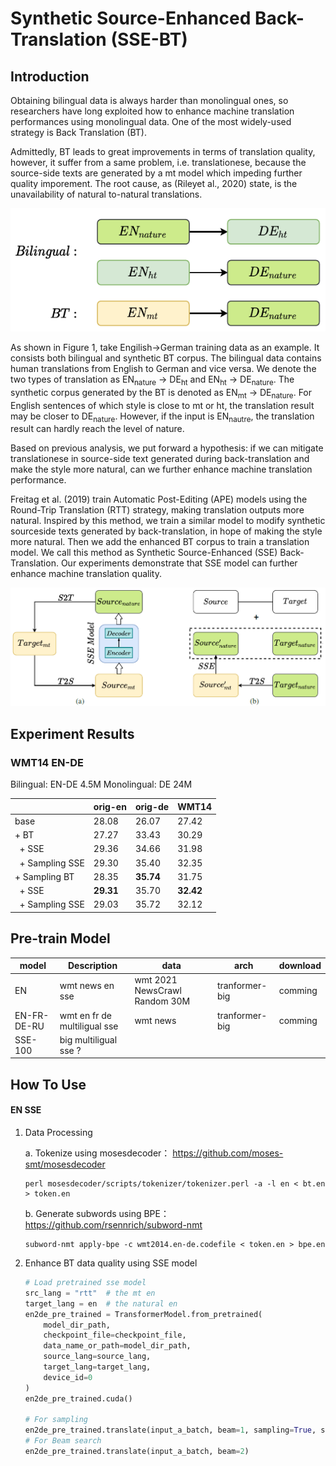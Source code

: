 # Synthetic Source-Enhanced Back-Translation (SSE-BT)
## Introduction

Obtaining bilingual data is always harder than monolingual ones, so researchers have long exploited how to enhance machine translation performances using monolingual data. One of the most widely-used strategy is Back Translation (BT).

Admittedly, BT leads to great improvements in terms of translation quality, however, it suffer from a same problem, i.e. translationese, because the source-side texts are generated by a mt model which impeding further quality imporement. The root cause, as (Rileyet al., 2020) state, is the unavailability of natural to-natural translations. 

![image](https://github.com/FrxxzHL/ssebt/blob/main/mt-ht-nature.PNG)

As shown in Figure 1, take Engilish→German training data as an example. It consists both bilingual and synthetic BT corpus. The bilingual data contains human translations from English to German and vice versa. We denote the two types of translation as EN<sub>nature</sub> → DE<sub>ht</sub> and EN<sub>ht</sub> → DE<sub>nature</sub>. The synthetic corpus generated by the BT is denoted as EN<sub>mt</sub> → DE<sub>nature</sub>. For English sentences of which style is close to mt or ht, the translation result may be closer to DE<sub>nature</sub>. However, if the input is EN<sub>nautre</sub>, the translation result can hardly reach the level of nature.

Based on previous analysis, we put forward a hypothesis: if we can mitigate translationese in source-side text generated during back-translation and make the style more natural, can we further enhance machine translation performance.

Freitag et al. (2019) train Automatic Post-Editing (APE) models using the Round-Trip Translation (RTT) strategy, making translation outputs more natural. Inspired by this method, we train a similar model to modify synthetic sourceside texts generated by back-translation, in hope of making the style more natural. Then we add the enhanced BT corpus to train a translation model. We call this method as Synthetic Source-Enhanced (SSE) Back-Translation. Our experiments demonstrate that SSE model can further enhance machine translation quality.

![image](https://github.com/FrxxzHL/ssebt/blob/main/sse-bt.PNG)

## Experiment Results

### WMT14 EN-DE

Bilingual: EN-DE 4.5M  Monolingual: DE 24M

|                | orig-en   | orig-de   | WMT14     |
| -------------- | --------- | --------- | --------- |
| base           | 28.08     | 26.07     | 27.42     |
| + BT                 | 27.27     | 33.43     | 30.29     |
| &nbsp; + SSE          | 29.36     | 34.66     | 31.98     |
| &nbsp; + Sampling SSE | 29.30     | 35.40     | 32.35     |
| + Sampling BT  | 28.35     | **35.74** | 31.75     |
| &nbsp; + SSE          | **29.31** | 35.70     | **32.42** |
| &nbsp; + Sampling SSE | 29.03     | 35.72     | 32.12     |

## Pre-train Model

| model        | Description                  | data                          | arch            | download |
| ----------- | ---------------------------- | ----------------------------- | --------------- | -------- |
| EN          | wmt news en sse              | wmt 2021 NewsCrawl Random 30M | tranformer-big | comming  |
| EN-FR-DE-RU | wmt en fr de multiligual sse | wmt news                      | tranformer-big | comming  |
| SSE-100     | big multiligual sse ?        |                               |                 |          |

## How To Use

#### EN SSE

1. Data Processing

   a. Tokenize using mosesdecoder： https://github.com/moses-smt/mosesdecoder

   ```shell
   perl mosesdecoder/scripts/tokenizer/tokenizer.perl -a -l en < bt.en > token.en
   ```

   b. Generate subwords  using BPE： https://github.com/rsennrich/subword-nmt

   ```shell
   subword-nmt apply-bpe -c wmt2014.en-de.codefile < token.en > bpe.en
   ```

2. Enhance BT data quality using SSE model

   ```python
   # Load pretrained sse model
   src_lang = "rtt"  # the mt en
   target_lang = en  # the natural en
   en2de_pre_trained = TransformerModel.from_pretrained(
       model_dir_path,
       checkpoint_file=checkpoint_file,
       data_name_or_path=model_dir_path,
       source_lang=source_lang,
       target_lang=target_lang,
       device_id=0
   )
   en2de_pre_trained.cuda()
   
   # For sampling 
   en2de_pre_trained.translate(input_a_batch, beam=1, sampling=True, sampling_topk=10)
   # For Beam search
   en2de_pre_trained.translate(input_a_batch, beam=2)
   ```

